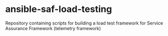 # ansible-saf-load-testing
Repository containing scripts for building a load test framework for Service Assurance Framework (telemetry framework)
